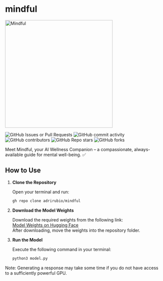  # mindful
<img src="https://github.com/user-attachments/assets/24b7e101-6334-4f8c-b0ad-6e90453d453b" alt="Mindful" width="350">
 
![GitHub Issues or Pull Requests](https://img.shields.io/github/issues/adrirubio/Mindful)
![GitHub commit activity](https://img.shields.io/github/commit-activity/t/adrirubio/Mindful)
![GitHub contributors](https://img.shields.io/github/contributors/adrirubio/Mindful)
![GitHub Repo stars](https://img.shields.io/github/stars/adrirubio/Mindful)
![GitHub forks](https://img.shields.io/github/forks/adrirubio/Mindful)

Meet Mindful, your AI Wellness Companion – a compassionate, always-available guide for mental well-being. ✅

## How to Use

1. **Clone the Repository**

   Open your terminal and run:
   ```bash
   gh repo clone adrirubio/mindful

2. **Download the Model Weights**

    Download the required weights from the following link:  
    [Model Weights on Hugging Face](https://huggingface.co/pro-grammer/MindfulAI)  
    After downloading, move the weights into the repository folder.

3. **Run the Model**

   Execute the following command in your terminal:

   ```bash
   python3 model.py

Note: Generating a response may take some time if you do not have access to a sufficiently powerful GPU.
